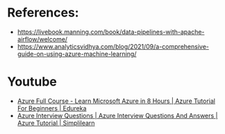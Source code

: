 # References: 

- https://livebook.manning.com/book/data-pipelines-with-apache-airflow/welcome/      
- https://www.analyticsvidhya.com/blog/2021/09/a-comprehensive-guide-on-using-azure-machine-learning/  

# Youtube

- [Azure Full Course - Learn Microsoft Azure in 8 Hours | Azure Tutorial For Beginners | Edureka](https://www.youtube.com/watch?v=tDuruX7XSac)  
- [Azure Interview Questions | Azure Interview Questions And Answers | Azure Tutorial | Simplilearn](https://www.youtube.com/watch?v=_Pyityj08vU)  

